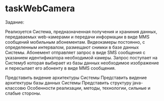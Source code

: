 # taskWebCamera
Задание:

  Реализуется Система, предназначенная получения и храниния данных, передаваемых web-камерами и передачи информации в виде MMS
сообщений мобильным абонементам.
  Видеокамеры постоянно, с определенным интервалом, размещают снимки в базе данных Системы. Абонемент отправляет запрос в виде
SMS сообщения с указанием идентификатора необходимой камеры. Запрос поступает на Системуб которая выбирает из базы данных
необходимое изображение и пересылает его абоненту в виде MMS сообщения.

Представить видение архитектуры Системы
Представить видение архитектуры базы данных Системы
Представить структуру java-классовю
Особенности реализации, методы, технологии, сильные и слабые стороны.
